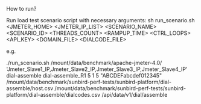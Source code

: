 How to run?

Run load test scenario script with necessary arguments:
sh run_scenario.sh <JMETER_HOME> <JMETER_IP_LIST> <SCENARIO_NAME> <SCENARIO_ID> <THREADS_COUNT> <RAMPUP_TIME> <CTRL_LOOPS> <API_KEY>  <DOMAIN_FILE> <DIALCODE_FILE> <pathPrefix>

e.g.

./run_scenario.sh /mount/data/benchmark/apache-jmeter-4.0/ 'Jmeter_Slave1_IP,Jmeter_Slave2_IP,Jmeter_Slave3_IP,Jmeter_Slave4_IP' dial-assemble dial-assemble_R1 5 1 5 "ABCDEFabcdef012345" /mount/data/benchmark/sunbird-perf-tests/sunbird-platform/dial-assemble/host.csv /mount/data/benchmark/sunbird-perf-tests/sunbird-platform/dial-assemble/dialcodes.csv /api/data/v1/dial/assemble

